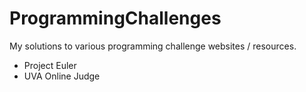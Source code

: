 # ProgrammingChallenges
My solutions to various programming challenge websites / resources.

- Project Euler
- UVA Online Judge
